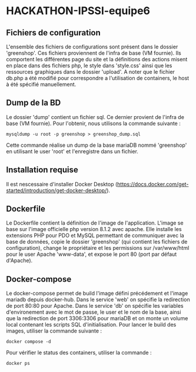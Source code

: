 # HACKATHON-IPSSI-equipe6

## Fichiers de configuration
L'ensemble des fichiers de configurations sont présent dans le dossier 'greenshop'. Ces fichiers proviennent de l'infra de base (VM fournie). 
Ils comportent les différentes page du site et la définitions des actions misent en place dans des fichiers php, le style dans 'style.css' ainsi que les ressources graphiques dans le dossier 'upload'. 
A noter que le fichier db.php a été modifié pour correspondre a l'utilisation de containers, le host à été spécifié manuellement. 

## Dump de la BD
Le dossier 'dump' contient un fichier sql. Ce dernier provient de l'infra de base (VM fournie). 
Pour l'obtenir, nous utilisons la commande suivante : 
```
mysqldump -u root -p greenshop > greenshop_dump.sql
```
Cette commande réalise un dump de la base mariaDB nommé 'greenshop' en utilisant le user 'root' et l'enregistre dans un fichier. 

## Installation requise
Il est nescessaire d'installer Docker Desktop (https://docs.docker.com/get-started/introduction/get-docker-desktop/). 

## Dockerfile
Le Dockerfile contient la définition de l'image de l'application. L'image se base sur l'image officielle php version 8.1.2 avec apache. Elle installe les extensions PHP pour PDO et MySQL permettant de communiquer avec la base de données, copie le dossier 'greenshop' (qui contient les fichiers de configuration), change le propriétaire et les permissions sur /var/www/html pour le user Apache 'www-data', et expose le port 80 (port par défaut d'Apache). 

## Docker-compose
Le docker-compose permet de build l'image défini précédement et l'image mariadb depuis docker-hub. 
Dans le service 'web' on spécifie la redirection de port 80:80 pour Apache. 
Dans le service 'db' on spécifie les variables d'environement avec le mot de passe, le user et le nom de la base, ainsi que la redirection de port 3306:3306 pour mariaDB et on monte un volume local contenant les scripts SQL d'initialisation. 
Pour lancer le build des images, utiliser la commande suivante : 
```
docker compose -d
```
Pour vérifier le status des containers, utiliser la commande : 
```
docker ps
```
